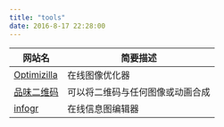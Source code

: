 ```yaml
---
title: "tools"
date: 2016-8-17 22:28:00
---
```


|网站名|简要描述|
|-|-|
|[Optimizilla](http://optimizilla.com/zh/)|在线图像优化器|
|[品味二维码](http://www.pinweima.com/)|可以将二维码与任何图像或动画合成|
|[infogr](https://infogr.am/)|在线信息图编辑器|
